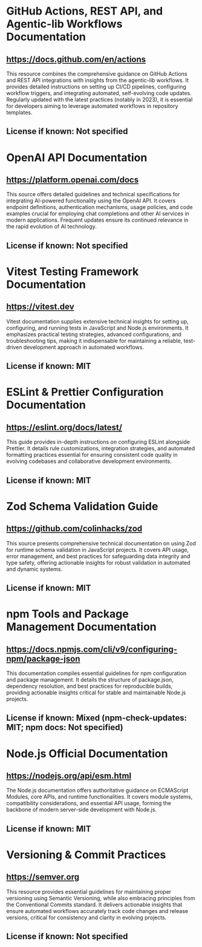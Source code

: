 # GitHub Actions, REST API, and Agentic-lib Workflows Documentation
## https://docs.github.com/en/actions
This resource combines the comprehensive guidance on GitHub Actions and REST API integrations with insights from the agentic-lib workflows. It provides detailed instructions on setting up CI/CD pipelines, configuring workflow triggers, and integrating automated, self-evolving code updates. Regularly updated with the latest practices (notably in 2023), it is essential for developers aiming to leverage automated workflows in repository templates. 
## License if known: Not specified

# OpenAI API Documentation
## https://platform.openai.com/docs
This source offers detailed guidelines and technical specifications for integrating AI-powered functionality using the OpenAI API. It covers endpoint definitions, authentication mechanisms, usage policies, and code examples crucial for employing chat completions and other AI services in modern applications. Frequent updates ensure its continued relevance in the rapid evolution of AI technology.
## License if known: Not specified

# Vitest Testing Framework Documentation
## https://vitest.dev
Vitest documentation supplies extensive technical insights for setting up, configuring, and running tests in JavaScript and Node.js environments. It emphasizes practical testing strategies, advanced configurations, and troubleshooting tips, making it indispensable for maintaining a reliable, test-driven development approach in automated workflows.
## License if known: MIT

# ESLint & Prettier Configuration Documentation
## https://eslint.org/docs/latest/
This guide provides in-depth instructions on configuring ESLint alongside Prettier. It details rule customizations, integration strategies, and automated formatting practices essential for ensuring consistent code quality in evolving codebases and collaborative development environments.
## License if known: MIT

# Zod Schema Validation Guide
## https://github.com/colinhacks/zod
This source presents comprehensive technical documentation on using Zod for runtime schema validation in JavaScript projects. It covers API usage, error management, and best practices for safeguarding data integrity and type safety, offering actionable insights for robust validation in automated and dynamic systems.
## License if known: MIT

# npm Tools and Package Management Documentation
## https://docs.npmjs.com/cli/v9/configuring-npm/package-json
This documentation compiles essential guidelines for npm configuration and package management. It details the structure of package.json, dependency resolution, and best practices for reproducible builds, providing actionable insights critical for stable and maintainable Node.js projects.
## License if known: Mixed (npm-check-updates: MIT; npm docs: Not specified)

# Node.js Official Documentation
## https://nodejs.org/api/esm.html
The Node.js documentation offers authoritative guidance on ECMAScript Modules, core APIs, and runtime functionalities. It covers module systems, compatibility considerations, and essential API usage, forming the backbone of modern server-side development with Node.js.
## License if known: MIT

# Versioning & Commit Practices
## https://semver.org
This resource provides essential guidelines for maintaining proper versioning using Semantic Versioning, while also embracing principles from the Conventional Commits standard. It delivers actionable insights that ensure automated workflows accurately track code changes and release versions, critical for consistency and clarity in evolving projects.
## License if known: Not specified
